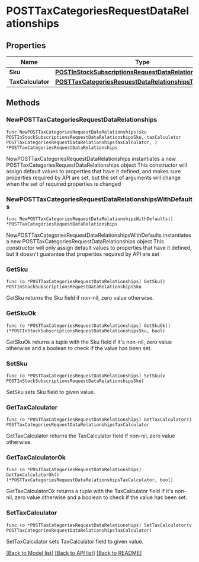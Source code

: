 # POSTTaxCategoriesRequestDataRelationships

## Properties

Name | Type | Description | Notes
------------ | ------------- | ------------- | -------------
**Sku** | [**POSTInStockSubscriptionsRequestDataRelationshipsSku**](POSTInStockSubscriptionsRequestDataRelationshipsSku.md) |  | 
**TaxCalculator** | [**POSTTaxCategoriesRequestDataRelationshipsTaxCalculator**](POSTTaxCategoriesRequestDataRelationshipsTaxCalculator.md) |  | 

## Methods

### NewPOSTTaxCategoriesRequestDataRelationships

`func NewPOSTTaxCategoriesRequestDataRelationships(sku POSTInStockSubscriptionsRequestDataRelationshipsSku, taxCalculator POSTTaxCategoriesRequestDataRelationshipsTaxCalculator, ) *POSTTaxCategoriesRequestDataRelationships`

NewPOSTTaxCategoriesRequestDataRelationships instantiates a new POSTTaxCategoriesRequestDataRelationships object
This constructor will assign default values to properties that have it defined,
and makes sure properties required by API are set, but the set of arguments
will change when the set of required properties is changed

### NewPOSTTaxCategoriesRequestDataRelationshipsWithDefaults

`func NewPOSTTaxCategoriesRequestDataRelationshipsWithDefaults() *POSTTaxCategoriesRequestDataRelationships`

NewPOSTTaxCategoriesRequestDataRelationshipsWithDefaults instantiates a new POSTTaxCategoriesRequestDataRelationships object
This constructor will only assign default values to properties that have it defined,
but it doesn't guarantee that properties required by API are set

### GetSku

`func (o *POSTTaxCategoriesRequestDataRelationships) GetSku() POSTInStockSubscriptionsRequestDataRelationshipsSku`

GetSku returns the Sku field if non-nil, zero value otherwise.

### GetSkuOk

`func (o *POSTTaxCategoriesRequestDataRelationships) GetSkuOk() (*POSTInStockSubscriptionsRequestDataRelationshipsSku, bool)`

GetSkuOk returns a tuple with the Sku field if it's non-nil, zero value otherwise
and a boolean to check if the value has been set.

### SetSku

`func (o *POSTTaxCategoriesRequestDataRelationships) SetSku(v POSTInStockSubscriptionsRequestDataRelationshipsSku)`

SetSku sets Sku field to given value.


### GetTaxCalculator

`func (o *POSTTaxCategoriesRequestDataRelationships) GetTaxCalculator() POSTTaxCategoriesRequestDataRelationshipsTaxCalculator`

GetTaxCalculator returns the TaxCalculator field if non-nil, zero value otherwise.

### GetTaxCalculatorOk

`func (o *POSTTaxCategoriesRequestDataRelationships) GetTaxCalculatorOk() (*POSTTaxCategoriesRequestDataRelationshipsTaxCalculator, bool)`

GetTaxCalculatorOk returns a tuple with the TaxCalculator field if it's non-nil, zero value otherwise
and a boolean to check if the value has been set.

### SetTaxCalculator

`func (o *POSTTaxCategoriesRequestDataRelationships) SetTaxCalculator(v POSTTaxCategoriesRequestDataRelationshipsTaxCalculator)`

SetTaxCalculator sets TaxCalculator field to given value.



[[Back to Model list]](../README.md#documentation-for-models) [[Back to API list]](../README.md#documentation-for-api-endpoints) [[Back to README]](../README.md)



